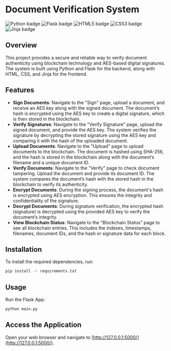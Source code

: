 # Document Verification System

![Python badge](https://img.shields.io/badge/Python-3776AB?style=for-the-badge&logo=python&logoColor=white)
![Flask badge](https://img.shields.io/badge/Flask-000000?style=for-the-badge&logo=flask&logoColor=white)
![HTML5 badge](https://img.shields.io/badge/HTML5-E34F26?style=for-the-badge&logo=html5&logoColor=white)
![CSS3 badge](https://img.shields.io/badge/CSS3-1572B6?style=for-the-badge&logo=css3&logoColor=white)
![Jinja badge](https://img.shields.io/badge/Jinja-B41717?style=for-the-badge&logo=jinja&logoColor=white)

## Overview
This project provides a secure and reliable way to verify document authenticity using blockchain technology and AES-based digital signatures. The system is built using Python and Flask for the backend, along with HTML, CSS, and Jinja for the frontend.

## Features 
- **Sign Documents**: Navigate to the "Sign" page, upload a document, and receive an AES key along with the signed document. The document’s hash is encrypted using the AES key to create a digital signature, which is then stored in the blockchain.
- **Verify Signatures**: Navigate to the "Verify Signature" page, upload the signed document, and provide the AES key. The system verifies the signature by decrypting the stored signature using the AES key and comparing it with the hash of the uploaded document.
- **Upload Documents**: Navigate to the "Upload" page to upload documents to the blockchain. The document is hashed using SHA-256, and the hash is stored in the blockchain along with the document’s filename and a unique document ID.
- **Verify Documents**: Navigate to the "Verify" page to check document tampering. Upload the document and provide its document ID. The system compares the document’s hash with the stored hash in the blockchain to verify its authenticity.
- **Encrypt Documents**: During the signing process, the document's hash is encrypted using AES encryption. This ensures the integrity and confidentiality of the signature.
- **Decrypt Documents**: During signature verification, the encrypted hash (signature) is decrypted using the provided AES key to verify the document’s integrity.
- **View Blockchain Status**: Navigate to the "Blockchain Status" page to see all blockchain entries. This includes the indexes, timestamps, filenames, document IDs, and the hash or signature data for each block.


## Installation
To install the required dependencies, run:
```sh
pip install -r requirements.txt
```

## Usage
Run the Flask App:
```sh
python main.py
```
## Access the Application
Open your web browser and navigate to [http://127.0.0.1:5000/](http://127.0.0.1:5000/).
